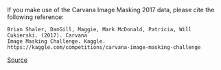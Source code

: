 If you make use of the Carvana Image Masking 2017 data, please cite the following reference:

``` apa
Brian Shaler, DanGill, Maggie, Mark McDonald, Patricia, Will Cukierski. (2017). Carvana 
Image Masking Challenge. Kaggle.
https://kaggle.com/competitions/carvana-image-masking-challenge
```

[Source](https://www.kaggle.com/competitions/carvana-image-masking-challenge/)